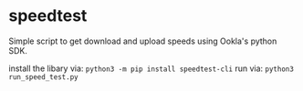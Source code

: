 # speedtest
Simple script to get download and upload speeds using Ookla's python SDK.

install the libary via: `python3 -m pip install speedtest-cli`
run via: `python3 run_speed_test.py`

